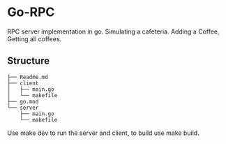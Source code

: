 # Go-RPC

RPC server implementation in go. Simulating a cafeteria. Adding a Coffee, Getting all coffees.

## Structure

```
├── Readme.md
├── client
│   ├── main.go
│   └── makefile
├── go.mod
└── server
    ├── main.go
    └── makefile
```

Use make dev to run the server and client, to build use make build.
